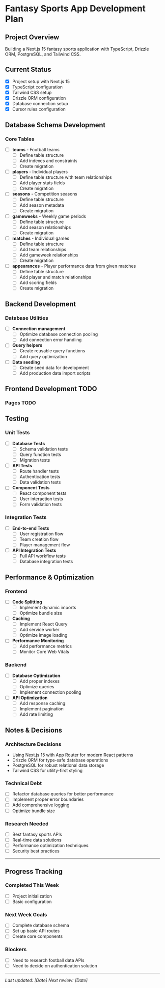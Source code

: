 # Fantasy Sports App Development Plan

## Project Overview
Building a Next.js 15 fantasy sports application with TypeScript, Drizzle ORM, PostgreSQL, and Tailwind CSS.

## Current Status
- [x] Project setup with Next.js 15
- [x] TypeScript configuration
- [x] Tailwind CSS setup
- [x] Drizzle ORM configuration
- [x] Database connection setup
- [x] Cursor rules configuration

## Database Schema Development

### Core Tables
- [ ] **teams** - Football teams
  - [ ] Define table structure
  - [ ] Add indexes and constraints
  - [ ] Create migration
- [ ] **players** - Individual players
  - [ ] Define table structure with team relationships
  - [ ] Add player stats fields
  - [ ] Create migration
- [ ] **seasons** - Competition seasons
  - [ ] Define table structure
  - [ ] Add season metadata
  - [ ] Create migration
- [ ] **gameweeks** - Weekly game periods
  - [ ] Define table structure
  - [ ] Add season relationships
  - [ ] Create migration
- [ ] **matches** - Individual games
  - [ ] Define table structure
  - [ ] Add team relationships
  - [ ] Add gameweek relationships
  - [ ] Create migration
- [ ] **appearances** - Player performance data from given matches
  - [ ] Define table structure
  - [ ] Add player and match relationships
  - [ ] Add scoring fields
  - [ ] Create migration

## Backend Development

### Database Utilities
- [ ] **Connection management**
  - [ ] Optimize database connection pooling
  - [ ] Add connection error handling
- [ ] **Query helpers**
  - [ ] Create reusable query functions
  - [ ] Add query optimization
- [ ] **Data seeding**
  - [ ] Create seed data for development
  - [ ] Add production data import scripts

## Frontend Development TODO

### Pages TODO



## Testing

### Unit Tests
- [ ] **Database Tests**
  - [ ] Schema validation tests
  - [ ] Query function tests
  - [ ] Migration tests
- [ ] **API Tests**
  - [ ] Route handler tests
  - [ ] Authentication tests
  - [ ] Data validation tests
- [ ] **Component Tests**
  - [ ] React component tests
  - [ ] User interaction tests
  - [ ] Form validation tests

### Integration Tests
- [ ] **End-to-end Tests**
  - [ ] User registration flow
  - [ ] Team creation flow
  - [ ] Player management flow
- [ ] **API Integration Tests**
  - [ ] Full API workflow tests
  - [ ] Database integration tests

## Performance & Optimization

### Frontend
- [ ] **Code Splitting**
  - [ ] Implement dynamic imports
  - [ ] Optimize bundle size
- [ ] **Caching**
  - [ ] Implement React Query
  - [ ] Add service worker
  - [ ] Optimize image loading
- [ ] **Performance Monitoring**
  - [ ] Add performance metrics
  - [ ] Monitor Core Web Vitals

### Backend
- [ ] **Database Optimization**
  - [ ] Add proper indexes
  - [ ] Optimize queries
  - [ ] Implement connection pooling
- [ ] **API Optimization**
  - [ ] Add response caching
  - [ ] Implement pagination
  - [ ] Add rate limiting

## Notes & Decisions

### Architecture Decisions
- Using Next.js 15 with App Router for modern React patterns
- Drizzle ORM for type-safe database operations
- PostgreSQL for robust relational data storage
- Tailwind CSS for utility-first styling

### Technical Debt
- [ ] Refactor database queries for better performance
- [ ] Implement proper error boundaries
- [ ] Add comprehensive logging
- [ ] Optimize bundle size

### Research Needed
- [ ] Best fantasy sports APIs
- [ ] Real-time data solutions
- [ ] Performance optimization techniques
- [ ] Security best practices

---

## Progress Tracking

### Completed This Week
- [ ] Project initialization
- [ ] Basic configuration

### Next Week Goals
- [ ] Complete database schema
- [ ] Set up basic API routes
- [ ] Create core components

### Blockers
- [ ] Need to research football data APIs
- [ ] Need to decide on authentication solution

---

*Last updated: [Date]*
*Next review: [Date]* 